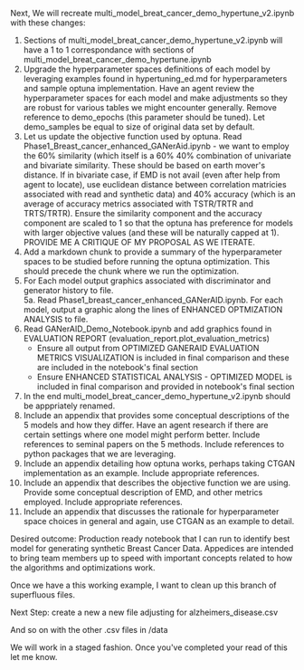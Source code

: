 

Next, We will recreate multi_model_breat_cancer_demo_hypertune_v2.ipynb with these changes:
1. Sections of multi_model_breat_cancer_demo_hypertune_v2.ipynb will have a 1 to 1 correspondance with sections of multi_model_breat_cancer_demo_hypertune.ipynb
2. Upgrade the hyperparameter spaces definitions of each model by leveraging examples found in hypertuning_ed.md for hyperparameters and sample optuna implementation. Have an agent review the hyperparameter spaces for each model and make adjustments so they are robust for various tables we might encounter generally.  Remove reference to demo_epochs (this parameter should be tuned). Let demo_samples be equal to size of original data set by default.
3. Let us update the objective function used by optuna.  Read Phase1_Breast_cancer_enhanced_GANerAid.ipynb - we want to employ the 60% similarity (which itself is a 60% 40% combination of univariate and bivariate similarity. These should be based on earth mover's distance.  If in bivariate case, if EMD is not avail (even after help from agent to locate), use euclidean distance between correlation matricies associated with read and synthetic data) and 40% accuracy (which is an average of accuracy metrics associated with TSTR/TRTR and TRTS/TRTR). Ensure the similarity component and the accuracy component are scaled to 1 so that the optuna has preference for models with larger objective values (and these will be naturally capped at 1).  PROVIDE ME A CRITIQUE OF MY PROPOSAL AS WE ITERATE.
4. Add a markdown chunk to provide a summary of the hyperparameter spaces to be studied before running the optuna optimization. This should precede the chunk where we run the optimization.
5. For Each model output graphics associated with discriminator and generator history to file.   
5a. Read Phase1_breast_cancer_enhanced_GANerAID.ipynb.  For each model, output a graphic along the lines of ENHANCED OPTMIZATION ANALYSIS to file.
6. Read GANerAID_Demo_Notebook.ipynb and add graphics found in EVALUATION REPORT (evaluation_report.plot_evaluation_metrics)
     * Ensure all output from OPTIMIZED GANERAID EVALUATION METRICS VISUALIZATION is included in final comparison and these are included in the notebook's final section
     * Ensure ENHANCED STATISTICAL ANALYSIS - OPTIMIZED MODEL is included in final comparison and provided in notebook's final section
7. In the end multi_model_breat_cancer_demo_hypertune_v2.ipynb should be apppriately renamed.
8. Include an appendix that provides some conceptual descriptions of the 5 models and how they differ. Have an agent research if there are certain settings where one model might perform better. Include references to seminal papers on the 5 methods. Include references to python packages that we are leveraging.
9.  Include an appendix detailing how optuna works, perhaps taking CTGAN implementation as an example. Include appropriate references.
10. Include an appendix that describes the objective function we are using. Provide some conceptual description of EMD, and other metrics employed. Include appropriate references.
11. Include an appendix that discusses the rationale for hyperparameter space choices in general and again, use CTGAN as an example to detail.


Desired outcome: Production ready notebook that I can run to identify best model for generating synthetic Breast Cancer Data.  Appedices are intended to bring team members up to speed with important concepts related to how the algorithms and optimizations work.

Once we have a this working example, I want to clean up this branch of superfluous files. 

Next Step: create a new a new file adjusting for alzheimers_disease.csv

And so on with the other .csv files in /data

We will work in a staged fashion.  Once you've completed your read of this let me know.
